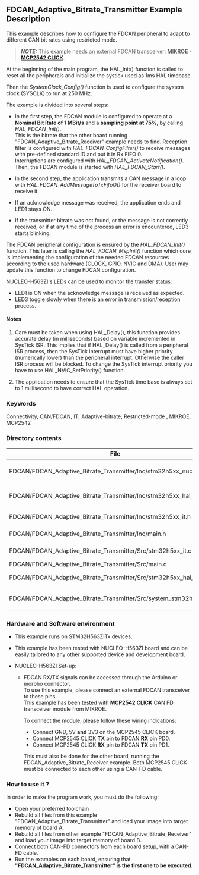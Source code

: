 ## <b>FDCAN_Adaptive_Bitrate_Transmitter Example Description</b>

This example describes how to configure the FDCAN peripheral to adapt to different CAN bit rates using restricted mode.

> **_NOTE:_**  This example needs an external FDCAN transceiver: **MIKROE** - [**MCP2542 CLICK**](https://www.mikroe.com/mcp2542-click).

At the beginning of the main program, the HAL_Init() function is called to reset
all the peripherals and initialize the systick used as 1ms HAL timebase.

Then the *SystemClock_Config()* function is used to configure the system clock (SYSCLK) to run at 250 MHz.

The example is divided into several steps:<br>

  - In the first step, the FDCAN module is configured to operate at a **Nominal Bit Rate of 1 MBit/s** and a **sampling point at 75%**, by calling *HAL_FDCAN_Init()*.<br>
    This is the bitrate that the other board running "FDCAN_Adaptive_Bitrate_Receiver" example needs to find.
    Reception filter is configured with *HAL_FDCAN_ConfigFilter()* to receive messages with pre-defined standard ID and put it in Rx FIFO 0.<br>
    Interruptions are configured with *HAL_FDCAN_ActivateNotification()*.
    Then, the FDCAN module is started with *HAL_FDCAN_Start()*.<br>
  - In the second step, the application transmits a CAN message in a loop with *HAL_FDCAN_AddMessageToTxFifoQ()* for the receiver board to receive it.<br>

  - If an acknowledge message was received, the application ends and LED1 stays ON.
  - If the transmitter bitrate was not found, or the message is not correctly received, or if at any time of the process an error is encountered, LED3 starts blinking.

The FDCAN peripheral configuration is ensured by the *HAL_FDCAN_Init()* function.
This later is calling the *HAL_FDCAN_MspInit()* function which core is implementing
the configuration of the needed FDCAN resources according to the used hardware (CLOCK, GPIO, NVIC and DMA).
User may update this function to change FDCAN configuration.


NUCLEO-H563ZI's LEDs can be used to monitor the transfer status:

  - LED1 is ON when the acknowledge message is received as expected.
  - LED3 toggle slowly when there is an error in transmission/reception process.

#### <b>Notes</b>

 1. Care must be taken when using HAL_Delay(), this function provides accurate delay (in milliseconds)
    based on variable incremented in SysTick ISR. This implies that if HAL_Delay() is called from
    a peripheral ISR process, then the SysTick interrupt must have higher priority (numerically lower)
    than the peripheral interrupt. Otherwise the caller ISR process will be blocked.
    To change the SysTick interrupt priority you have to use HAL_NVIC_SetPriority() function.

 2. The application needs to ensure that the SysTick time base is always set to 1 millisecond
    to have correct HAL operation.

### <b>Keywords</b>

Connectivity, CAN/FDCAN, IT, Adaptive-bitrate, Restricted-mode
, MIKROE, MCP2542


### <b>Directory contents</b>

File | Description
 --- | ---
FDCAN/FDCAN_Adaptive_Bitrate_Transmitter/Inc/stm32h5xx_nucleo_conf.h    | BSP configuration file
FDCAN/FDCAN_Adaptive_Bitrate_Transmitter/Inc/stm32h5xx_hal_conf.h   | HAL configuration file
FDCAN/FDCAN_Adaptive_Bitrate_Transmitter/Inc/stm32h5xx_it.h         | Header for stm32h5xx_it.c
FDCAN/FDCAN_Adaptive_Bitrate_Transmitter/Inc/main.h                 | Header for main.c module
FDCAN/FDCAN_Adaptive_Bitrate_Transmitter/Src/stm32h5xx_it.c         | Interrupt handlers
FDCAN/FDCAN_Adaptive_Bitrate_Transmitter/Src/main.c                 | Main program
FDCAN/FDCAN_Adaptive_Bitrate_Transmitter/Src/stm32h5xx_hal_msp.c    | HAL MSP module
FDCAN/FDCAN_Adaptive_Bitrate_Transmitter/Src/system_stm32h5xx.c     | stm32h5xx system source file

### <b>Hardware and Software environment</b>

  - This example runs on STM32H563ZITx devices.

  - This example has been tested with NUCLEO-H563ZI board and can be
    easily tailored to any other supported device and development board.

  - NUCLEO-H563ZI Set-up:
    - FDCAN RX/TX signals can be accessed through the Arduino or morpho connector.<br>
      To use this example, please connect an external FDCAN transceiver to these pins.<br>
      This example has been tested with [**MCP2542 CLICK**](https://www.mikroe.com/mcp2542-click) CAN FD transceiver module from MIKROE.<br>

      To connect the module, please follow these wiring indications:<br>
      - Connect GND, 5V **and** 3V3 on the MCP2545 CLICK board.
      - Connect MCP2545 CLICK **TX** pin to FDCAN **RX** pin PD0.
      - Connect MCP2545 CLICK **RX** pin to FDCAN **TX** pin PD1.

      This must also be done for the other board, running the FDCAN_Adaptive_Bitrate_Receiver example.
      Both MCP2545 CLICK must be connected to each other using a CAN-FD cable.

    

### <b>How to use it ?</b>

In order to make the program work, you must do the following:

  - Open your preferred toolchain
  - Rebuild all files from this example "FDCAN_Adaptive_Bitrate_Transmitter" and load your image into target memory of board A.
  - Rebuild all files from other example "FDCAN_Adaptive_Bitrate_Receiver" and load your image into target memory of board B.
  - Connect both CAN-FD connectors from each board setup, with a CAN-FD cable.
  - Run the examples on each board, ensuring that **"FDCAN_Adaptive_Bitrate_Transmitter" is the first one to be executed**.
